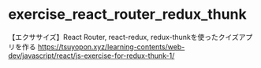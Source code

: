 # exercise_react_router_redux_thunk
【エクササイズ】React Router, react-redux, redux-thunkを使ったクイズアプリを作る
https://tsuyopon.xyz/learning-contents/web-dev/javascript/react/js-exercise-for-redux-thunk-1/